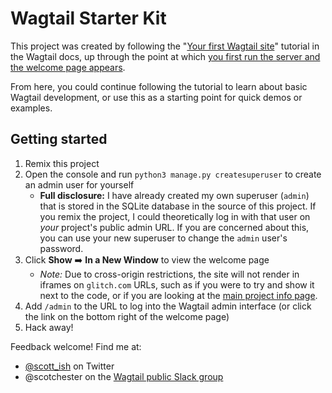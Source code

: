 # Wagtail Starter Kit

This project was created by following the "[Your first Wagtail site](https://docs.wagtail.io/en/v2.8/getting_started/tutorial.html)" tutorial in the Wagtail docs, up through the point at which [you first run the server and the welcome page appears](https://docs.wagtail.io/en/v2.5/getting_started/tutorial.html#start-the-server).

From here, you could continue following the tutorial to learn about basic Wagtail development, or use this as a starting point for quick demos or examples.

## Getting started

1. Remix this project
1. Open the console and run `python3 manage.py createsuperuser` to create an admin user for yourself
   - **Full disclosure:** I have already created my own superuser (`admin`) that is stored in the SQLite database in the source of this project. If you remix the project, I could theoretically log in with that user on _your_ project's public admin URL. If you are concerned about this, you can use your new superuser to change the `admin` user's password.
1. Click **Show** ➡️ **In a New Window** to view the welcome page
   - _Note:_ Due to cross-origin restrictions, the site will not render in iframes on `glitch.com` URLs, such as if you were to try and show it next to the code, or if you are looking at the [main project info page](https://glitch.com/~wagtail-starter).
1. Add `/admin` to the URL to log into the Wagtail admin interface (or click the link on the bottom right of the welcome page)
1. Hack away!

Feedback welcome! Find me at:
- [@scott_ish](https://twitter.com/scott_ish) on Twitter
- @scotchester on the [Wagtail public Slack group](http://docs.wagtail.io/en/latest/support.html#slack)
